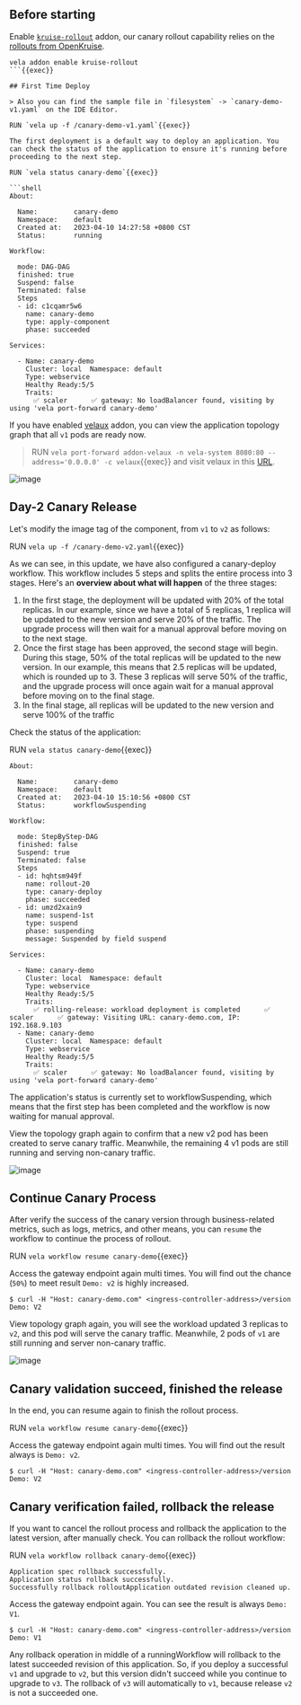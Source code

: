 ## Before starting

Enable [`kruise-rollout`](https://kubevela.io/docs/reference/addons/kruise-rollout) addon, our canary rollout capability relies on the [rollouts from OpenKruise](https://github.com/openkruise/rollouts).

```
vela addon enable kruise-rollout
```{{exec}}

## First Time Deploy

> Also you can find the sample file in `filesystem` -> `canary-demo-v1.yaml` on the IDE Editor.

RUN `vela up -f /canary-demo-v1.yaml`{{exec}}

The first deployment is a default way to deploy an application. You can check the status of the application to ensure it's running before proceeding to the next step.

RUN `vela status canary-demo`{{exec}}

```shell
About:

  Name:         canary-demo                  
  Namespace:    default                      
  Created at:   2023-04-10 14:27:58 +0800 CST
  Status:       running                      

Workflow:

  mode: DAG-DAG
  finished: true
  Suspend: false
  Terminated: false
  Steps
  - id: c1cqamr5w6
    name: canary-demo
    type: apply-component
    phase: succeeded 

Services:

  - Name: canary-demo  
    Cluster: local  Namespace: default
    Type: webservice
    Healthy Ready:5/5
    Traits:
      ✅ scaler      ✅ gateway: No loadBalancer found, visiting by using 'vela port-forward canary-demo'
```

If you have enabled [velaux](https://kubevela.io/zh/docs/reference/addons/velaux) addon, you can view the application topology graph that all `v1` pods are ready now.

> RUN `vela port-forward addon-velaux -n vela-system 8080:80 --address='0.0.0.0' -c velaux`{{exec}} and visit velaux in this [URL]({{TRAFFIC_HOST1_8080}}).

![image](https://kubevela.io/zh/assets/images/kruise-rollout-v1-f4145e9ba5d3ce683a6594796cc1591a.jpg)

## Day-2 Canary Release

Let's modify the image tag of the component, from `v1` to `v2` as follows:

RUN `vela up -f /canary-demo-v2.yaml`{{exec}}

As we can see, in this update, we have also configured a canary-deploy workflow. This workflow includes 5 steps and splits the entire process into 3 stages.
Here's an **overview about what will happen** of the three stages:

1. In the first stage, the deployment will be updated with 20% of the total replicas. In our example, since we have a total of 5 replicas, 1 replica will be updated to the new version and serve 20% of the traffic. The upgrade process will then wait for a manual approval before moving on to the next stage.
2. Once the first stage has been approved, the second stage will begin. During this stage, 50% of the total replicas will be updated to the new version. In our example, this means that 2.5 replicas will be updated, which is rounded up to 3. These 3 replicas will serve 50% of the traffic, and the upgrade process will once again wait for a manual approval before moving on to the final stage.
3. In the final stage, all replicas will be updated to the new version and serve 100% of the traffic

Check the status of the application:

RUN `vela status canary-demo`{{exec}}

```shell
About:

  Name:         canary-demo                  
  Namespace:    default                      
  Created at:   2023-04-10 15:10:56 +0800 CST
  Status:       workflowSuspending           

Workflow:

  mode: StepByStep-DAG
  finished: false
  Suspend: true
  Terminated: false
  Steps
  - id: hqhtsm949f
    name: rollout-20
    type: canary-deploy
    phase: succeeded 
  - id: umzd2xain9
    name: suspend-1st
    type: suspend
    phase: suspending 
    message: Suspended by field suspend

Services:

  - Name: canary-demo  
    Cluster: local  Namespace: default
    Type: webservice
    Healthy Ready:5/5
    Traits:
      ✅ rolling-release: workload deployment is completed      ✅ scaler      ✅ gateway: Visiting URL: canary-demo.com, IP: 192.168.9.103
  - Name: canary-demo  
    Cluster: local  Namespace: default
    Type: webservice
    Healthy Ready:5/5
    Traits:
      ✅ scaler      ✅ gateway: No loadBalancer found, visiting by using 'vela port-forward canary-demo'
```

The application's status is currently set to workflowSuspending, which means that the first step has been completed and the workflow is now waiting for manual approval.

View the topology graph again to confirm that a new v2 pod has been created to serve canary traffic. Meanwhile, the remaining 4 v1 pods are still running and serving non-canary traffic.

![image](https://kubevela.io/zh/assets/images/kruise-rollout-v2-2d5647e61d936f36395953dcfc730abd.jpg)

## Continue Canary Process

After verify the success of the canary version through business-related metrics, such as logs, metrics, and other means, you can `resume` the workflow to continue the process of rollout.

RUN `vela workflow resume canary-demo`{{exec}}

Access the gateway endpoint again multi times. You will find out the chance (`50%`) to meet result `Demo: v2` is highly increased.

```shell
$ curl -H "Host: canary-demo.com" <ingress-controller-address>/version
Demo: V2
```

View topology graph again, you will see the workload updated 3 replicas to `v2`, and this pod will serve the canary traffic. Meanwhile, 2 pods of `v1` are still running and server non-canary traffic.

![image](https://kubevela.io/assets/images/kruise-rollout-v2-batch2-7b487a204924ec39a83f5970aafcbbac.jpg)

## Canary validation succeed, finished the release

In the end, you can resume again to finish the rollout process.

RUN `vela workflow resume canary-demo`{{exec}}

Access the gateway endpoint again multi times. You will find out the result always is `Demo: v2`.

```shell
$ curl -H "Host: canary-demo.com" <ingress-controller-address>/version
Demo: V2
```

## Canary verification failed, rollback the release

If you want to cancel the rollout process and rollback the application to the latest version, after manually check. You can rollback the rollout workflow:

RUN `vela workflow rollback canary-demo`{{exec}}

```shell
Application spec rollback successfully.
Application status rollback successfully.
Successfully rollback rolloutApplication outdated revision cleaned up.
```

Access the gateway endpoint again. You can see the result is always `Demo: V1`.

```shell
$ curl -H "Host: canary-demo.com" <ingress-controller-address>/version
Demo: V1
```

Any rollback operation in middle of a runningWorkflow will rollback to the latest succeeded revision of this application. So, if you deploy a successful `v1` and upgrade to `v2`, but this version didn't succeed while you continue to upgrade to `v3`. The rollback of `v3` will automatically to `v1`, because release `v2` is not a succeeded one.
